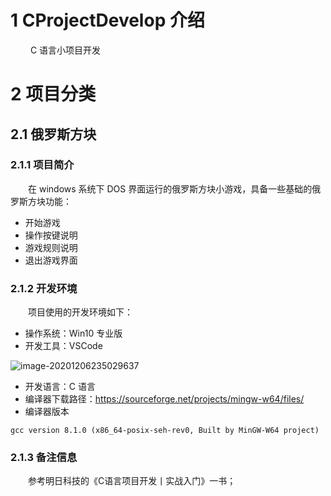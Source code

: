 # 1 CProjectDevelop 介绍

&emsp;&emsp; C 语言小项目开发



# 2 项目分类



## 2.1 俄罗斯方块

### 2.1.1 项目简介

&emsp;&emsp;在 windows 系统下 DOS 界面运行的俄罗斯方块小游戏，具备一些基础的俄罗斯方块功能：

- 开始游戏
- 操作按键说明
- 游戏规则说明
- 退出游戏界面



### 2.1.2 开发环境

&emsp;&emsp;项目使用的开发环境如下：

- 操作系统：Win10 专业版
- 开发工具：VSCode

![image-20201206235029637](https://gitee.com/FightingBoom/BlogPictures/raw/master/img_20200821/20201206235036.png)

- 开发语言：C 语言
- 编译器下载路径：https://sourceforge.net/projects/mingw-w64/files/
- 编译器版本

```shell
gcc version 8.1.0 (x86_64-posix-seh-rev0, Built by MinGW-W64 project)
```



### 2.1.3 备注信息

&emsp;&emsp;参考明日科技的《C语言项目开发丨实战入门》一书；